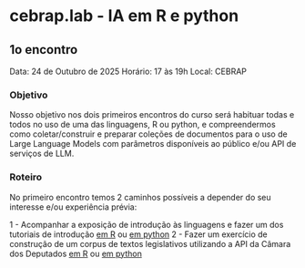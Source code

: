 # cebrap.lab - IA em R e python

## 1o encontro

Data: 24 de Outubro de 2025
Horário: 17 às 19h
Local: CEBRAP

### Objetivo

Nosso objetivo nos dois primeiros encontros do curso será habituar todas e todos no uso de uma das linguagens, R ou python, e compreendermos como coletar/construir e preparar coleções de documentos para o uso de Large Language Models com parâmetros disponíveis ao público e/ou API de serviços de LLM.

### Roteiro

No primeiro encontro temos 2 caminhos possíveis a depender do seu interesse e/ou experiência prévia:

1 - Acompanhar a exposição de introdução às linguagens e fazer um dos tutoriais de introdução [em R](https://github.com/leobarone/cebrap-lab-ia-r-python/blob/main/tutorial/tutorial-inicial-r.md) ou [em python](https://github.com/leobarone/cebrap-lab-ia-r-python/blob/main/tutorial/tutorial-inicial-python.ipynb)
2 - Fazer um exercício de construção de um corpus de textos legislativos utilizando a API da Câmara dos Deputados [em R](https://github.com/leobarone/cebrap-lab-ia-r-python/blob/main/tutorial/tutorial-proposicoes-legislativas-r.md) ou [em python](https://github.com/leobarone/cebrap-lab-ia-r-python/blob/main/tutorial/tutorial-proposicoes-legislativas-python.ipynb)